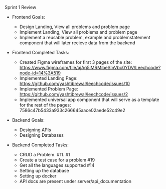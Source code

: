 Sprint 1 Review

- Frontend Goals:
    - Design Landing, View all problems and problem page
    - Implement Landing, View all problems and problem page
    - Implement a reusable problem, example and problemstatement component that will later recieve data from the backend
- Frontend Completed Tasks: 
    - Created Figma wireframes for first 3 pages of the site: https://www.figma.com/file/ajAq5lMRMibeSInVbc0YDV/Leechcode?node-id=14%3A519
    - Implemented Landing Page: https://github.com/yashtibrewal/leechcode/issues/10
    - Implemented Problem Page: https://github.com/yashtibrewal/leechcode/issues/2
    - Implemented universal app component that will serve as a template for the rest of the pages: 7586c47b5433a933c266645aace02aede52c49e2 

- Backend Goals:
    - Designing APIs
    - Designing Databases
- Backend Completed Tasks:
    - CRUD a Problem. #11. #1
    - Create a test case for a problem #19
    - Get all the languages supported #14
    - Setting up the database 
    - Setting up docker
    - API docs are present under server/api_documentation
